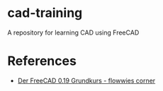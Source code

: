 # cad-training

A repository for learning CAD using FreeCAD

# References

- [Der FreeCAD 0.19 Grundkurs - flowwies corner](https://www.youtube.com/watch?v=8tvBLCdyjI4&list=PLw48L7HmCgML1XsR7LSaXlUZkLHyrvVcR)